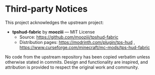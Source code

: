 # Third‑party Notices

This project acknowledges the upstream project:

- **tpshud-fabric** by **mooziii** — MIT License  
  - Source: https://github.com/mooziii/tpshud-fabric
  - Distribution pages: https://modrinth.com/plugin/tps-hud , https://www.curseforge.com/minecraft/mc-mods/tps-hud-fabric

No code from the upstream repository has been copied verbatim unless otherwise stated in commits. 
Design and functionality are inspired, and attribution is provided to respect the original work and community.
